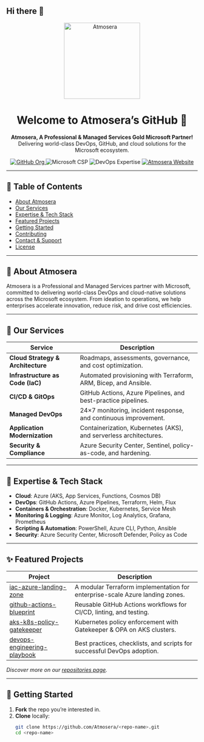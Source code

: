 ## Hi there 👋

<p align="center">
  <img src="https://www.atmosera.com/wp-content/uploads/2021/11/atmosera_logo.svg" alt="Atmosera" width="200" />
</p>

<h1 align="center">Welcome to Atmosera’s GitHub 👋</h1>
<p align="center">
  <strong>Atmosera, A Professional & Managed Services Gold Microsoft Partner!</strong><br>
  Delivering world-class DevOps, GitHub, and cloud solutions for the Microsoft ecosystem.
</p>

<p align="center">
  <!-- GitHub Org Badge -->
  <a href="https://github.com/Atmosera">
    <img src="https://img.shields.io/badge/GitHub-Atmosera-181717?logo=github" alt="GitHub Org" />
  </a>
  <!-- Microsoft Partner Badge -->
  <img src="https://img.shields.io/badge/Microsoft%20Partner-Cloud_Solution_Provider-0078D4?logo=microsoft" alt="Microsoft CSP" />
  <!-- DevOps Badge -->
  <img src="https://img.shields.io/badge/DevOps-Expert-4AB197?logo=azuredevops" alt="DevOps Expertise" />
  <!-- Website Badge -->
  <a href="https://atmosera.com">
    <img src="https://img.shields.io/badge/Website-atmosera.com-blue" alt="Atmosera Website" />
  </a>
</p>

---

## 📖 Table of Contents

- [About Atmosera](#-about-atmosera)  
- [Our Services](#-our-services)  
- [Expertise & Tech Stack](#-expertise--tech-stack)  
- [Featured Projects](#-featured-projects)  
- [Getting Started](#-getting-started)  
- [Contributing](#-contributing)  
- [Contact & Support](#-contact--support)  
- [License](#-license)  

---

## 🏢 About Atmosera

Atmosera is a Professional and Managed Services partner with Microsoft, committed to delivering world-class DevOps and cloud-native solutions across the Microsoft ecosystem. From ideation to operations, we help enterprises accelerate innovation, reduce risk, and drive cost efficiencies.

---

## 💼 Our Services

| Service                             | Description                                                        |
|-------------------------------------|--------------------------------------------------------------------|
| **Cloud Strategy & Architecture**   | Roadmaps, assessments, governance, and cost optimization.          |
| **Infrastructure as Code (IaC)**    | Automated provisioning with Terraform, ARM, Bicep, and Ansible.    |
| **CI/CD & GitOps**                  | GitHub Actions, Azure Pipelines, and best-practice pipelines.      |
| **Managed DevOps**                  | 24×7 monitoring, incident response, and continuous improvement.    |
| **Application Modernization**       | Containerization, Kubernetes (AKS), and serverless architectures. |
| **Security & Compliance**           | Azure Security Center, Sentinel, policy-as-code, and hardening.   |

---

## 🚀 Expertise & Tech Stack

- **Cloud**: Azure (AKS, App Services, Functions, Cosmos DB)
- **DevOps**: GitHub Actions, Azure Pipelines, Terraform, Helm, Flux
- **Containers & Orchestration**: Docker, Kubernetes, Service Mesh
- **Monitoring & Logging**: Azure Monitor, Log Analytics, Grafana, Prometheus
- **Scripting & Automation**: PowerShell, Azure CLI, Python, Ansible
- **Security**: Azure Security Center, Microsoft Defender, Policy as Code

---

## ✨ Featured Projects

| Project                                              | Description                                                              |
|------------------------------------------------------|--------------------------------------------------------------------------|
| [iac-azure-landing-zone](https://github.com/Atmosera/iac-azure-landing-zone) | A modular Terraform implementation for enterprise-scale Azure landing zones. |
| [github-actions-blueprint](https://github.com/Atmosera/github-actions-blueprint) | Reusable GitHub Actions workflows for CI/CD, linting, and testing.      |
| [aks-k8s-policy-gatekeeper](https://github.com/Atmosera/aks-k8s-policy-gatekeeper) | Kubernetes policy enforcement with Gatekeeper & OPA on AKS clusters.    |
| [devops-engineering-playbook](https://github.com/Atmosera/devops-engineering-playbook) | Best practices, checklists, and scripts for successful DevOps adoption. |

*Discover more on our [repositories page](https://github.com/Atmosera?tab=repositories).*

---

## 🏁 Getting Started

1. **Fork** the repo you’re interested in.  
2. **Clone** locally:
   ```bash
   git clone https://github.com/Atmosera/<repo-name>.git
   cd <repo-name>

